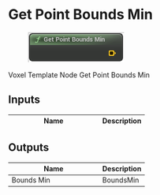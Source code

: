 # Get Point Bounds Min

<div align="left" data-full-width="false">

<figure><img src="get_point_bounds_min.png" alt=""><figcaption></figcaption></figure>

</div>

Voxel Template Node Get Point Bounds Min

## Inputs

<table>
<thead><tr><th width="170">Name</th><th>Description</th></tr></thead>
<tbody>
</tbody>
</table>

## Outputs

<table>
<thead><tr><th width="170">Name</th><th>Description</th></tr></thead>
<tbody>
<tr><td>Bounds Min</td><td>BoundsMin</td></tr>
</tbody>
</table>